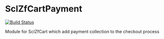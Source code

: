 SclZfCartPayment
================

[![Build Status](https://travis-ci.org/SCLInternet/SclZfCartPayment.png?branch=master)](https://travis-ci.org/SCLInternet/SclZfCartPayment)

Module for SclZfCart which add payment collection to the checkout process
